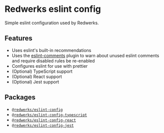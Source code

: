 # Redwerks eslint config

Simple eslint configuration used by Redwerks.

## Features

- Uses eslint's built-in recommendations
- Uses the [eslint-comments](https://www.npmjs.com/package/eslint-plugin-eslint-comments) plugin to warn about unused eslint comments and require disabled rules be re-enabled
- Configures eslint for use with prettier
- (Optional) TypeScript support
- (Optional) React support
- (Optional) Jest support

## Packages

- [`@redwerks/eslint-config`](./packages/eslint-config)
- [`@redwerks/eslint-config-typescript`](./packages/eslint-config-typescript)
- [`@redwerks/eslint-config-react`](./packages/eslint-config-react)
- [`@redwerks/eslint-config-jest`](./packages/eslint-config-jest)
